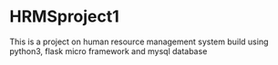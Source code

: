 # HRMSproject1
This is a project on human resource management system 
build using python3, flask micro framework and mysql database
